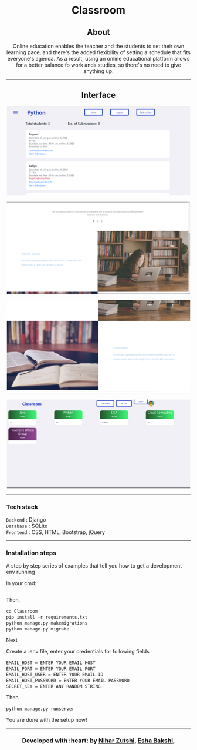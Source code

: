 <p align="center"
<img src ="./assets/website.gif" width = 500px>
</p>

<h1 align = 'center'> Classroom
</h1>

<!---
&emsp;&emsp;&emsp;&emsp;&emsp;&emsp;&emsp;&emsp;&emsp;&emsp;&emsp;&emsp;&emsp;&emsp;&emsp;&emsp;&emsp;&emsp;&emsp;&emsp;&emsp; [![](https://img.shields.io/badge/Made_with-Django-blue?style=for-the-badge)](https://docs.djangoproject.com/en/3.1/)
--->

<h2 align='center'>
About 
</h2>
<p align='center'>
Online education enables the teacher and the students to set their own learning pace, and there's the 
added flexibility of setting a schedule that fits everyone's agenda. As a result, using an online educational platform allows for a better balance fo work ands studies, so there's no need to give anything up.
</p>

-----------------------------------

<h2 align='center'>
Interface 
</h2>
<p align="center">
  <img src ="./assets/1.png" width = 500px>
</p>
<p align="center">
  <img src ="./assets/2.png" width = 500px>
</p>
<p align="center">
  <img src ="./assets/3.png" width = 500px>
</p>
<p align="center">
  <img src ="./assets/4.png" width = 500px>
</p>

-----------------------------------

###             Tech stack
`Backend` : Django <br>
`Database` : SQLite <br>
`Frontend` : CSS, HTML, Bootstrap, jQuery  <br>

-----------------------------------

### Installation steps

A step by step series of examples that tell you how to get a development env running

In your cmd:

```

```

Then,

```
cd Classroom
pip install -r requirements.txt
python manage.py makemigrations
python manage.py migrate
```

Next


Create a .env file, enter your credentials for following fields

```
EMAIL_HOST = ENTER YOUR EMAIL HOST
EMAIL_PORT = ENTER YOUR EMAIL PORT
EMAIL_HOST_USER = ENTER YOUR EMAIL ID
EMAIL_HOST_PASSWORD = ENTER YOUR EMAIL PASSWORD
SECRET_KEY = ENTER ANY RANDOM STRING
```
Then

```
python manage.py runserver
```

You are done with the setup now!

-----------------------------------

<h3 align="center"><b>Developed with :heart: by  <a href="https://twitter.com/zutshi_nihar">Nihar Zutshi</a>, <a href="https://github.com/EshaBakshi27">Esha Bakshi</a>,
